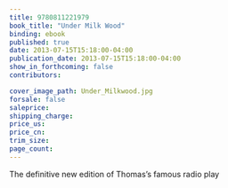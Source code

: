 ```yaml
---
title: 9780811221979
book_title: "Under Milk Wood"
binding: ebook
published: true
date: 2013-07-15T15:18:00-04:00
publication_date: 2013-07-15T15:18:00-04:00
show_in_forthcoming: false
contributors:

cover_image_path: Under_Milkwood.jpg
forsale: false
saleprice:
shipping_charge:
price_us:
price_cn:
trim_size:
page_count:
---
```

The definitive new edition of Thomas’s famous radio play

